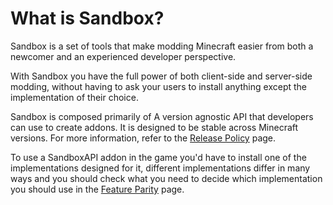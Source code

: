# What is Sandbox?

Sandbox is a set of tools that make modding Minecraft easier from both a newcomer and an experienced developer perspective.

With Sandbox you have the full power of both client-side and server-side modding, without having to ask your users to install anything except the implementation of their choice.

Sandbox is composed primarily of A version agnostic API that developers can use to create addons. It is designed to be stable across Minecraft versions. For more information, refer to the [Release Policy](release-policy.md) page.

To use a SandboxAPI addon in the game you'd have to install one of the implementations designed for it, different implementations differ in many ways and you should check what you need to decide which implementation you should use in the [Feature Parity](../implementations/feature-parity.md) page.



